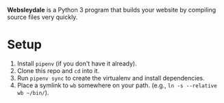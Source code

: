 **Websleydale** is a Python 3 program that builds your website by
compiling source files very quickly.

# Setup

1. Install `pipenv` (if you don't have it already).
2. Clone this repo and `cd` into it.
3. Run `pipenv sync` to create the virtualenv and install dependencies.
4. Place a symlink to `wb` somewhere on your path. (e.g., `ln -s --relative wb
   ~/bin/`).
